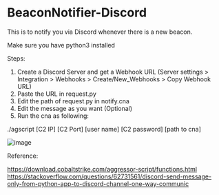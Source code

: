 # BeaconNotifier-Discord
This is to notify you via Discord whenever there is a new beacon.

Make sure you have python3 installed

Steps:

1) Create a Discord Server and get a Webhook URL (Server settings > Integration > Webhooks > Create/New_Webhooks > Copy Webhook URL)
2) Paste the URL in request.py
3) Edit the path of request.py in notify.cna
4) Edit the message as you want (Optional)
5) Run the cna as following:

./agscript [C2 IP] [C2 Port] [user name] [C2 password] [path to cna]


![image](https://user-images.githubusercontent.com/21979646/151166400-26fbd802-e8fa-4a72-afb6-b334fb935c83.png)




Reference:

https://download.cobaltstrike.com/aggressor-script/functions.html
https://stackoverflow.com/questions/62731561/discord-send-message-only-from-python-app-to-discord-channel-one-way-communic
